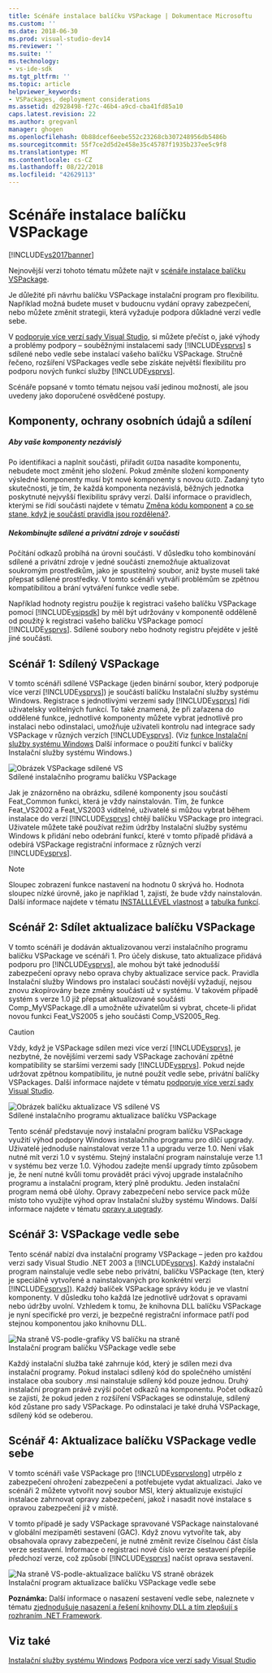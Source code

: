 ```yaml
---
title: Scénáře instalace balíčku VSPackage | Dokumentace Microsoftu
ms.custom: ''
ms.date: 2018-06-30
ms.prod: visual-studio-dev14
ms.reviewer: ''
ms.suite: ''
ms.technology:
- vs-ide-sdk
ms.tgt_pltfrm: ''
ms.topic: article
helpviewer_keywords:
- VSPackages, deployment considerations
ms.assetid: d2928498-f27c-46b4-a9cd-cba41fd85a10
caps.latest.revision: 22
ms.author: gregvanl
manager: ghogen
ms.openlocfilehash: 0b88dcef6eebe552c23268cb307248956db5486b
ms.sourcegitcommit: 55f7ce2d5d2e458e35c45787f1935b237ee5c9f8
ms.translationtype: MT
ms.contentlocale: cs-CZ
ms.lasthandoff: 08/22/2018
ms.locfileid: "42629113"
---
```

# <a name="vspackage-setup-scenarios"></a>Scénáře instalace balíčku VSPackage
[!INCLUDE[vs2017banner](../../includes/vs2017banner.md)]

Nejnovější verzi tohoto tématu můžete najít v [scénáře instalace balíčku VSPackage](https://docs.microsoft.com/visualstudio/extensibility/internals/vspackage-setup-scenarios).  
  
Je důležité při návrhu balíčku VSPackage instalační program pro flexibilitu. Například možná budete muset v budoucnu vydání opravy zabezpečení, nebo můžete změnit strategii, která vyžaduje podpora důkladné verzí vedle sebe.  
  
 V [podporuje více verzí sady Visual Studio](../../extensibility/supporting-multiple-versions-of-visual-studio.md), si můžete přečíst o, jaké výhody a problémy podpory – souběžnými instalacemi sady [!INCLUDE[vsprvs](../../includes/vsprvs-md.md)] s sdílené nebo vedle sebe instalací vašeho balíčku VSPackage. Stručně řečeno, rozšíření VSPackages vedle sebe získáte největší flexibilitu pro podporu nových funkcí služby [!INCLUDE[vsprvs](../../includes/vsprvs-md.md)].  
  
 Scénáře popsané v tomto tématu nejsou vaší jedinou možností, ale jsou uvedeny jako doporučené osvědčené postupy.  
  
## <a name="components-privacy-and-sharing"></a>Komponenty, ochrany osobních údajů a sdílení  
  
##### <a name="make-your-components-independent"></a>Aby vaše komponenty nezávislý  
 Po identifikaci a naplnit součásti, přiřadit `GUID`a nasadíte komponentu, nebudete moct změnit jeho složení. Pokud změníte složení komponenty výsledné komponenty musí být nové komponenty s novou `GUID`. Zadaný tyto skutečnosti, je tím, že každá komponenta nezávislá, běžných jednotka poskytnuté nejvyšší flexibilitu správy verzí. Další informace o pravidlech, kterými se řídí součásti najdete v tématu [Změna kódu komponent](http://msdn.microsoft.com/library/aa367849\(VS.85\).aspx) a [co se stane, když je součástí pravidla jsou rozdělená?](http://msdn.microsoft.com/library/aa372795\(VS.85\).aspx).  
  
##### <a name="do-not-mix-shared-and-private-resources-in-a-component"></a>Nekombinujte sdílené a privátní zdroje v součásti  
 Počítání odkazů probíhá na úrovni součásti. V důsledku toho kombinování sdílené a privátní zdroje v jedné součásti znemožňuje aktualizovat soukromým prostředkům, jako je spustitelný soubor, aniž byste museli také přepsat sdílené prostředky. V tomto scénáři vytváří problémům se zpětnou kompatibilitou a brání vytváření funkce vedle sebe.  
  
 Například hodnoty registru použije k registraci vašeho balíčku VSPackage pomocí [!INCLUDE[vsipsdk](../../includes/vsipsdk-md.md)] by měl být udržovány v komponentě odděleně od použitý k registraci vašeho balíčku VSPackage pomocí [!INCLUDE[vsprvs](../../includes/vsprvs-md.md)]. Sdílené soubory nebo hodnoty registru přejděte v ještě jiné součásti.  
  
## <a name="scenario-1-shared-vspackage"></a>Scénář 1: Sdílený VSPackage  
 V tomto scénáři sdílené VSPackage (jeden binární soubor, který podporuje více verzí [!INCLUDE[vsprvs](../../includes/vsprvs-md.md)]) je součástí balíčku Instalační služby systému Windows. Registrace s jednotlivými verzemi sady [!INCLUDE[vsprvs](../../includes/vsprvs-md.md)] řídí uživatelsky volitelných funkcí. To také znamená, že při zařazena do oddělené funkce, jednotlivé komponenty můžete vybrat jednotlivě pro instalaci nebo odinstalaci, umožňuje uživateli kontrolu nad integrace sady VSPackage v různých verzích [!INCLUDE[vsprvs](../../includes/vsprvs-md.md)]. (Viz [funkce Instalační služby systému Windows](http://msdn.microsoft.com/library/aa372840\(VS.85\).aspx) Další informace o použití funkcí v balíčky Instalační služby systému Windows.)  
  
 ![Obrázek VSPackage sdílené VS](../../extensibility/internals/media/vs-sharedpackage.gif "VS_SharedPackage")  
Sdílené instalačního programu balíčku VSPackage  
  
 Jak je znázorněno na obrázku, sdílené komponenty jsou součástí Feat_Common funkci, která je vždy nainstalován. Tím, že funkce Feat_VS2002 a Feat_VS2003 viditelné, uživatelé si můžou vybrat během instalace do verzí [!INCLUDE[vsprvs](../../includes/vsprvs-md.md)] chtějí balíčku VSPackage pro integraci. Uživatele můžete také používat režim údržby Instalační služby systému Windows k přidání nebo odebrání funkcí, které v tomto případě přidává a odebírá VSPackage registrační informace z různých verzí [!INCLUDE[vsprvs](../../includes/vsprvs-md.md)].  
  
> [!NOTE]
>  Sloupec zobrazení funkce nastavení na hodnotu 0 skrývá ho. Hodnota sloupec nízké úrovně, jako je například 1, zajistí, že bude vždy nainstalován. Další informace najdete v tématu [INSTALLLEVEL vlastnost](http://msdn.microsoft.com/library/aa369536\(VS.85\).aspx) a [tabulka funkcí](http://msdn.microsoft.com/library/aa368585.aspx).  
  
## <a name="scenario-2-shared-vspackage-update"></a>Scénář 2: Sdílet aktualizace balíčku VSPackage  
 V tomto scénáři je dodáván aktualizovanou verzi instalačního programu balíčku VSPackage ve scénáři 1. Pro účely diskuse, tato aktualizace přidává podporu pro [!INCLUDE[vsprvs](../../includes/vsprvs-md.md)], ale mohou být také jednodušší zabezpečení opravy nebo oprava chyby aktualizace service pack. Pravidla Instalační služby Windows pro instalaci součásti novější vyžadují, nejsou znovu zkopírovány beze změny součástí už v systému. V takovém případě systém s verze 1.0 již přepsat aktualizované součásti Comp_MyVSPackage.dll a umožněte uživatelům si vybrat, chcete-li přidat novou funkci Feat_VS2005 s jeho součásti Comp_VS2005_Reg.  
  
> [!CAUTION]
>  Vždy, když je VSPackage sdílen mezi více verzí [!INCLUDE[vsprvs](../../includes/vsprvs-md.md)], je nezbytné, že novějšími verzemi sady VSPackage zachování zpětné kompatibility se staršími verzemi sady [!INCLUDE[vsprvs](../../includes/vsprvs-md.md)]. Pokud nejde udržovat zpětnou kompatibilitu, je nutné použít vedle sebe, privátní balíčky VSPackages. Další informace najdete v tématu [podporuje více verzí sady Visual Studio](../../extensibility/supporting-multiple-versions-of-visual-studio.md).  
  
 ![Obrázek balíčku aktualizace VS sdílené VS](../../extensibility/internals/media/vs-sharedpackageupdate.gif "VS_SharedPackageUpdate")  
Sdílené instalačního programu aktualizace balíčku VSPackage  
  
 Tento scénář představuje nový instalační program balíčku VSPackage využití výhod podpory Windows instalačního programu pro dílčí upgrady. Uživatelé jednoduše nainstalovat verze 1.1 a upgradu verze 1.0. Není však nutné mít verzi 1.0 v systému. Stejný instalační program nainstaluje verze 1.1 v systému bez verze 1.0. Výhodou zadejte menší upgrady tímto způsobem je, že není nutné kvůli tomu provádět práci vývoj upgrade instalačního programu a instalační program, který plně produktu. Jeden instalační program nemá obě úlohy. Opravy zabezpečení nebo service pack může místo toho využijte výhod oprav Instalační služby systému Windows. Další informace najdete v tématu [opravy a upgrady](http://msdn.microsoft.com/library/aa370579\(VS.85\).aspx).  
  
## <a name="scenario-3-side-by-side-vspackage"></a>Scénář 3: VSPackage vedle sebe  
 Tento scénář nabízí dva instalační programy VSPackage – jeden pro každou verzi sady Visual Studio .NET 2003 a [!INCLUDE[vsprvs](../../includes/vsprvs-md.md)]. Každý instalační program nainstaluje vedle sebe nebo privátní, balíčku VSPackage (ten, který je speciálně vytvořené a nainstalovaných pro konkrétní verzi [!INCLUDE[vsprvs](../../includes/vsprvs-md.md)]). Každý balíček VSPackage správy kódu je ve vlastní komponenty. V důsledku toho každá lze jednotlivě udržovat s opravami nebo údržby uvolní. Vzhledem k tomu, že knihovna DLL balíčku VSPackage je nyní specifické pro verzi, je bezpečné registrační informace patří pod stejnou komponentou jako knihovnu DLL.  
  
 ![Na straně VS&#45;podle&#45;grafiky VS balíčku na straně](../../extensibility/internals/media/vs-sbys-package.gif "VS_SbyS_Package")  
Instalační program balíčku VSPackage vedle sebe  
  
 Každý instalační služba také zahrnuje kód, který je sdílen mezi dva instalační programy. Pokud instalaci sdílený kód do společného umístění instalace oba soubory .msi nainstaluje sdílený kód pouze jednou. Druhý instalační program právě zvýší počet odkazů na komponentu. Počet odkazů se zajistí, že pokud jeden z rozšíření VSPackages se odinstaluje, sdílený kód zůstane pro sady VSPackage. Po odinstalaci je také druhá VSPackage, sdílený kód se odeberou.  
  
## <a name="scenario-4-side-by-side-vspackage-update"></a>Scénář 4: Aktualizace balíčku VSPackage vedle sebe  
 V tomto scénáři vaše VSPackage pro [!INCLUDE[vsprvslong](../../includes/vsprvslong-md.md)] utrpělo z zabezpečení ohrožení zabezpečení a potřebujete vydat aktualizaci. Jako ve scénáři 2 můžete vytvořit nový soubor MSI, který aktualizuje existující instalace zahrnovat opravy zabezpečení, jakož i nasadit nové instalace s opravou zabezpečení již v místě.  
  
 V tomto případě je sady VSPackage spravované VSPackage nainstalované v globální mezipaměti sestavení (GAC). Když znovu vytvoříte tak, aby obsahovala opravy zabezpečení, je nutné změnit revize číselnou část čísla verze sestavení. Informace o registraci nové číslo verze sestavení přepíše předchozí verze, což způsobí [!INCLUDE[vsprvs](../../includes/vsprvs-md.md)] načíst oprava sestavení.  
  
 ![Na straně VS&#45;podle&#45;aktualizace balíčku VS straně obrázek](../../extensibility/internals/media/vs-sbys-packageupdate.gif "VS_SbyS_PackageUpdate")  
Instalační program aktualizace balíčku VSPackage vedle sebe  
  
 **Poznámka:** Další informace o nasazení sestavení vedle sebe, naleznete v tématu [zjednodušuje nasazení a řešení knihovny DLL a tím zlepšují s rozhraním .NET Framework](http://msdn.microsoft.com/library/ms973843.aspx).  
  
## <a name="see-also"></a>Viz také  
 [Instalační služby systému Windows](http://msdn.microsoft.com/library/cc185688\(VS.85\).aspx)   
 [Podpora více verzí sady Visual Studio](../../extensibility/supporting-multiple-versions-of-visual-studio.md)


